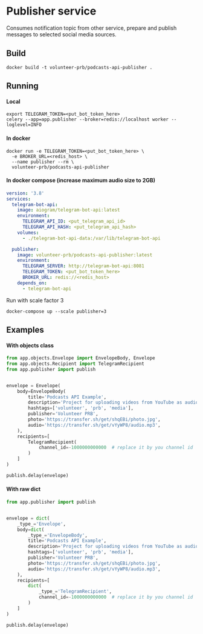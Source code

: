 # Publisher service

Consumes notification topic from other service, prepare and publish messages to selected social media sources.

## Build

```commandline
docker build -t volunteer-prb/podcasts-api-publisher .
```

## Running

#### Local
```commandline
export TELEGRAM_TOKEN=<put_bot_token_here>
celery --app=app.publisher --broker=redis://localhost worker --loglevel=INFO
```

#### In docker 
```commandline
docker run -e TELEGRAM_TOKEN=<put_bot_token_here> \
  -e BROKER_URL=<redis_host> \
  --name publisher --rm \
  volunteer-prb/podcasts-api-publisher
```

#### In docker compose (increase maximum audio size to 2GB)
```yaml
version: '3.8'
services:
  telegram-bot-api:
    image: aiogram/telegram-bot-api:latest
    environment:
      TELEGRAM_API_ID: <put_telegram_api_id>
      TELEGRAM_API_HASH: <put_telegram_api_hash>
    volumes:
      - ./telegram-bot-api-data:/var/lib/telegram-bot-api

  publisher:
    image: volunteer-prb/podcasts-api-publisher:latest
    environment:
      TELEGRAM_SERVER: http://telegram-bot-api:8081
      TELEGRAM_TOKEN: <put_bot_token_here>
      BROKER_URL: redis://<redis_host>
    depends_on:
      - telegram-bot-api
```

Run with scale factor 3

```commandline
docker-compose up --scale publisher=3
```

## Examples

#### With objects class
```python
from app.objects.Envelope import EnvelopeBody, Envelope
from app.objects.Recipient import TelegramRecipient
from app.publisher import publish


envelope = Envelope(
    body=EnvelopeBody(
        title='Podcasts API Example',
        description='Project for uploading videos from YouTube as audio podcasts to TG and Soundcloud',
        hashtags=['volunteer', 'prb', 'media'],
        publisher='Volunteer PRB',
        photo='https://transfer.sh/get/shqEBi/photo.jpg',
        audio='https://transfer.sh/get/vYyWP8/audio.mp3',
    ),
    recipients=[
        TelegramRecipient(
            channel_id=-1000000000000  # replace it by you channel id
        )
    ]
)

publish.delay(envelope)
```

#### With raw dict
```python
from app.publisher import publish


envelope = dict(
    _type_='Envelope',
    body=dict(
        _type_='EnvelopeBody',
        title='Podcasts API Example',
        description='Project for uploading videos from YouTube as audio podcasts to TG and Soundcloud',
        hashtags=['volunteer', 'prb', 'media'],
        publisher='Volunteer PRB',
        photo='https://transfer.sh/get/shqEBi/photo.jpg',
        audio='https://transfer.sh/get/vYyWP8/audio.mp3',
    ),
    recipients=[
        dict(
            _type_='TelegramRecipient',
            channel_id=-1000000000000  # replace it by you channel id
        )
    ]
)

publish.delay(envelope)
```
